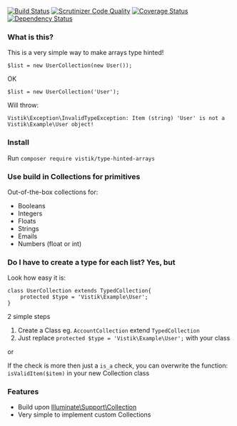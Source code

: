[![Build Status](https://travis-ci.org/vistik/type-hinted-arrays.svg?branch=master)](https://travis-ci.org/vistik/type-hinted-arrays) [![Scrutinizer Code Quality](https://scrutinizer-ci.com/g/vistik/type-hinted-arrays/badges/quality-score.png?b=master)](https://scrutinizer-ci.com/g/vistik/type-hinted-arrays/?branch=master) [![Coverage Status](https://coveralls.io/repos/vistik/type-hinted-arrays/badge.svg?branch=master)](https://coveralls.io/r/vistik/type-hinted-arrays?branch=master) [![Dependency Status](https://www.versioneye.com/user/projects/54e7ae0ed1ec5734f4000e02/badge.svg?style=flat)](https://www.versioneye.com/user/projects/54e7ae0ed1ec5734f4000e02)

### What is this?

This is a very simple way to make arrays type hinted!

`$list = new UserCollection(new User());`

OK

`$list = new UserCollection('User');`

Will throw:

`Vistik\Exception\InvalidTypeException: Item (string) 'User' is not a Vistik\Example\User object!`

### Install
Run `composer require vistik/type-hinted-arrays`

### Use build in Collections for primitives
Out-of-the-box collections for:
 - Booleans
 - Integers
 - Floats
 - Strings
 - Emails
 - Numbers (float or int)

### Do I have to create a type for each list? Yes, but
Look how easy it is:

    class UserCollection extends TypedCollection{
        protected $type = 'Vistik\Example\User';
    }

2 simple steps

1) Create a Class eg. `AccountCollection` extend `TypedCollection`  
2) Just replace `protected $type = 'Vistik\Example\User';` with your class

or

If the check is more then just a `is_a` check, you can overwrite the function: `isValidItem($item)` in your new Collection class

### Features

* Build upon [Illuminate\Support\Collection](https://github.com/illuminate/support)
* Very simple to implement custom Collections
